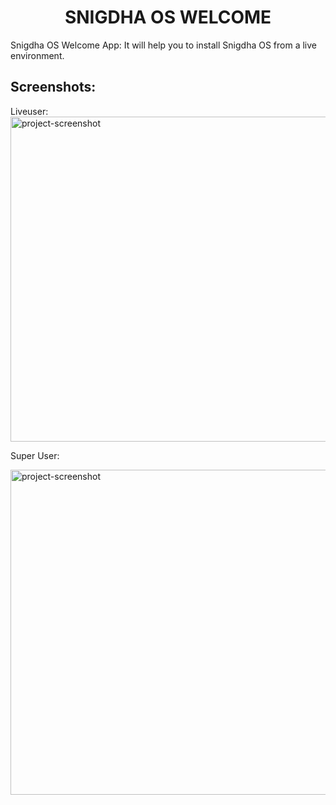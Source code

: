 <h1 align="center" id="title">SNIGDHA OS WELCOME</h1>

<p id="description">Snigdha OS Welcome App: It will help you to install Snigdha OS from a live environment.</p>

<h2>Screenshots:</h2>
Liveuser:

<img src="https://github.com/snigdhalinux/snigdhaos-welcome/assets/148610067/ef2b3c9a-9746-4c70-89ce-304474e001ff" alt="project-screenshot" width="520" height="520/">

Super User:

<img src="https://github.com/snigdhalinux/snigdhaos-welcome/assets/148610067/8d2b26d6-bf98-4dbd-9b8d-2fc9633748cf" alt="project-screenshot" width="520" height="520/">
